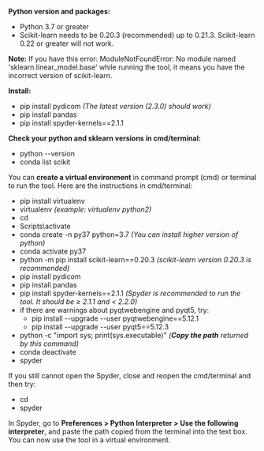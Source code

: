 **Python version and packages:**
*	Python 3.7 or greater
*	Scikit-learn needs to be 0.20.3 (recommended) up to 0.21.3. Scikit-learn 0.22 or greater will not work. 

**Note:**
If you have this error: ModuleNotFoundError: No module named 'sklearn.linear_model.base' while running the tool, it means you have the incorrect version of scikit-learn. 

**Install:**
*	pip install pydicom            _(The latest version (2.3.0) should work)_
*	pip install pandas
*	pip install spyder-kernels==2.1.1

**Check your python and sklearn versions in cmd/terminal:**
*	python --version
*	conda list scikit

You can **create a virtual environment** in command prompt (cmd) or terminal to run the tool. Here are the instructions in cmd/terminal: 
*	pip install virtualenv
*	virtualenv <new environment>          _(example: virtualenv python2)_
*	cd <new environment>
*	Scripts\activate
*	conda create -n py37 python=3.7      _(You can install higher version of python)_
*	conda activate py37
*	python -m pip install scikit-learn==0.20.3     _(scikit-learn version 0.20.3 is recommended)_
*	pip install pydicom
*	pip install pandas
*	pip install spyder-kernels==2.1.1       _(Spyder is recommended to run the tool. It should be ≥ 2.1.1 and < 2.2.0)_
  * if there are warnings about pyqtwebengine and pyqt5, try: 
    - pip install --upgrade --user pyqtwebengine==5.12.1
    - pip install --upgrade --user pyqt5==5.12.3
*	python -c "import sys; print(sys.executable)"   _(**Copy the path** returned by this command)_
*	conda deactivate              
*	spyder 			

If you still cannot open the Spyder, close and reopen the cmd/terminal and then try:
*	cd <new environment>         
*	spyder

In Spyder, go to **Preferences > Python Interpreter > Use the following interpreter**, and paste the path copied from the terminal into the text box. You can now use the tool in a virtual environment. 
